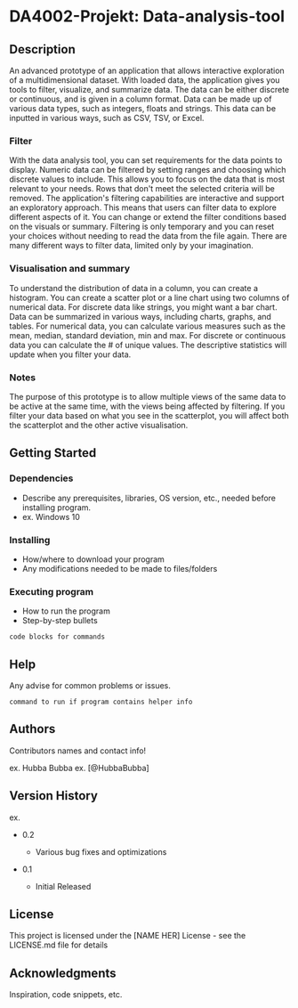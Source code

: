 # DA4002-Projekt: Data-analysis-tool

## Description

An advanced prototype of an application that allows interactive exploration of a multidimensional dataset. With loaded data, the application gives you tools to filter, visualize, and summarize data. The data can be either discrete or continuous, and is given in a column format. Data can be made up of various data types, such as integers, floats and strings. This data can be inputted in various ways, such as CSV, TSV, or Excel.

### Filter

With the data analysis tool, you can set requirements for the data points to display. Numeric data can be filtered by setting ranges and choosing which discrete values to include. This allows you to focus on the data that is most relevant to your needs. Rows that don't meet the selected criteria will be removed. The application's filtering capabilities are interactive and support an exploratory approach. This means that users can filter data to explore different aspects of it. You can change or extend the filter conditions based on the visuals or summary. Filtering is only temporary and you can reset your choices without needing to read the data from the file again. There are many different ways to filter data, limited only by your imagination.

### Visualisation and summary

To understand the distribution of data in a column, you can create a histogram. You can create a scatter plot or a line chart using two columns of numerical data. For discrete data like strings, you might want a bar chart. Data can be summarized in various ways, including charts, graphs, and tables. For numerical data, you can calculate various measures such as the mean, median, standard deviation, min and max. For discrete or continuous data you can calculate the # of unique values. The descriptive statistics will update when you filter your data. 

### Notes

The purpose of this prototype is to allow multiple views of the same data to be active at the same time, with the views being affected by filtering. If you filter your data based on what you see in the scatterplot, you will affect both the scatterplot and the other active  visualisation.


## Getting Started

### Dependencies

* Describe any prerequisites, libraries, OS version, etc., needed before installing program.
* ex. Windows 10

### Installing

* How/where to download your program
* Any modifications needed to be made to files/folders

### Executing program

* How to run the program
* Step-by-step bullets
```
code blocks for commands
```

## Help

Any advise for common problems or issues.
```
command to run if program contains helper info
```

## Authors

Contributors names and contact info!

ex. Hubba Bubba 
ex. [@HubbaBubba]

## Version History
ex.
* 0.2
    * Various bug fixes and optimizations

* 0.1
    * Initial Released

## License

This project is licensed under the [NAME HER] License - see the LICENSE.md file for details

## Acknowledgments

Inspiration, code snippets, etc.
